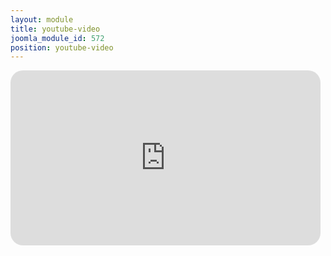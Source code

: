 ```yaml
---
layout: module
title: youtube-video
joomla_module_id: 572
position: youtube-video
---
```

<iframe src="http://player.vimeo.com/video/84705750" width="496" height="280" frameborder="0" webkitallowfullscreen="" mozallowfullscreen="" allowfullscreen="true" style="border-radius: 20px;"></iframe>
